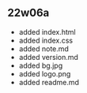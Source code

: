 ## 22w06a
- added index.html
- added index.css
- added note.md
- added version.md
- added bg.jpg
- added logo.png
- added readme.md